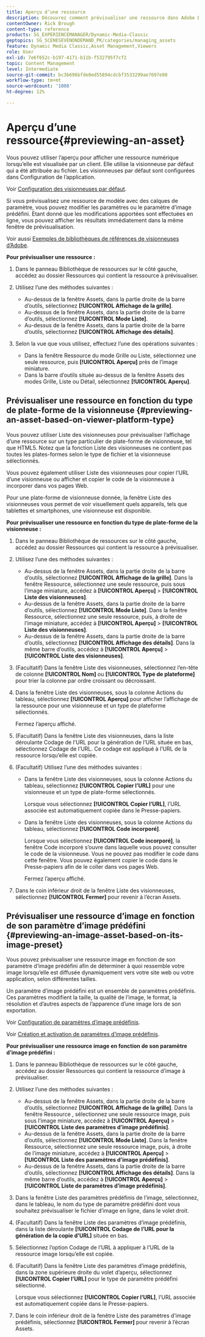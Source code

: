 ```yaml
---
title: Aperçu d’une ressource
description: Découvrez comment prévisualiser une ressource dans Adobe Dynamic Media Classic.
contentOwner: Rick Brough
content-type: reference
products: SG_EXPERIENCEMANAGER/Dynamic-Media-Classic
geptopics: SG_SCENESEVENONDEMAND_PK/categories/managing_assets
feature: Dynamic Media Classic,Asset Management,Viewers
role: User
exl-id: 7e6f652c-b197-4171-b11b-f532795f7cf2
topic: Content Management
level: Intermediate
source-git-commit: bc3b696bfde0ed55894cdcbf3533299ae7697e98
workflow-type: tm+mt
source-wordcount: '1008'
ht-degree: 12%

---
```


# Aperçu d’une ressource{#previewing-an-asset}

Vous pouvez utiliser l’aperçu pour afficher une ressource numérique lorsqu’elle est visualisée par un client. Elle utilise la visionneuse par défaut qui a été attribuée au fichier. Les visionneuses par défaut sont configurées dans Configuration de l’application.

Voir [Configuration des visionneuses par défaut](application-setup.md#configuring_default_viewers).

Si vous prévisualisez une ressource de modèle avec des calques de paramètre, vous pouvez modifier les paramètres ou le paramètre d’image prédéfini. Etant donné que les modifications apportées sont effectuées en ligne, vous pouvez afficher les résultats immédiatement dans la même fenêtre de prévisualisation.

Voir aussi [Exemples de bibliothèques de références de visionneuses d’Adobe](https://landing.adobe.com/en/na/dynamic-media/ctir-2755/live-demos.html).

**Pour prévisualiser une ressource :**

1. Dans le panneau Bibliothèque de ressources sur le côté gauche, accédez au dossier Ressources qui contient la ressource à prévisualiser.
1. Utilisez l’une des méthodes suivantes :

   * Au-dessus de la fenêtre Assets, dans la partie droite de la barre d’outils, sélectionnez **[!UICONTROL Affichage de la grille]**.
   * Au-dessus de la fenêtre Assets, dans la partie droite de la barre d’outils, sélectionnez **[!UICONTROL Mode Liste]**.
   * Au-dessus de la fenêtre Assets, dans la partie droite de la barre d’outils, sélectionnez **[!UICONTROL Affichage des détails]**.

1. Selon la vue que vous utilisez, effectuez l’une des opérations suivantes :

   * Dans la fenêtre Ressource du mode Grille ou Liste, sélectionnez une seule ressource, puis **[!UICONTROL Aperçu]** près de l’image miniature.
   * Dans la barre d’outils située au-dessus de la fenêtre Assets des modes Grille, Liste ou Détail, sélectionnez **[!UICONTROL Aperçu]**.

## Prévisualiser une ressource en fonction du type de plate-forme de la visionneuse {#previewing-an-asset-based-on-viewer-platform-type}

Vous pouvez utiliser Liste des visionneuses pour prévisualiser l’affichage d’une ressource sur un type particulier de plate-forme de visionneuse, tel que HTML5. Notez que la fonction Liste des visionneuses ne contient pas toutes les plates-formes selon le type de fichier et la visionneuse sélectionnés.

Vous pouvez également utiliser Liste des visionneuses pour copier l’URL d’une visionneuse ou afficher et copier le code de la visionneuse à incorporer dans vos pages Web.

Pour une plate-forme de visionneuse donnée, la fenêtre Liste des visionneuses vous permet de voir visuellement quels appareils, tels que tablettes et smartphones, une visionneuse est disponible.

**Pour prévisualiser une ressource en fonction du type de plate-forme de la visionneuse :**

1. Dans le panneau Bibliothèque de ressources sur le côté gauche, accédez au dossier Ressources qui contient la ressource à prévisualiser.
1. Utilisez l’une des méthodes suivantes :

   * Au-dessus de la fenêtre Assets, dans la partie droite de la barre d’outils, sélectionnez **[!UICONTROL Affichage de la grille]**. Dans la fenêtre Ressource, sélectionnez une seule ressource, puis sous l’image miniature, accédez à **[!UICONTROL Aperçu]** > **[!UICONTROL Liste des visionneuses]**.
   * Au-dessus de la fenêtre Assets, dans la partie droite de la barre d’outils, sélectionnez **[!UICONTROL Mode Liste]**. Dans la fenêtre Ressource, sélectionnez une seule ressource, puis, à droite de l’image miniature, accédez à **[!UICONTROL Aperçu]** > **[!UICONTROL Liste des visionneuses]**.
   * Au-dessus de la fenêtre Assets, dans la partie droite de la barre d’outils, sélectionnez **[!UICONTROL Affichage des détails]**. Dans la même barre d’outils, accédez à **[!UICONTROL Aperçu]** > **[!UICONTROL Liste des visionneuses]**.

1. (Facultatif) Dans la fenêtre Liste des visionneuses, sélectionnez l’en-tête de colonne **[!UICONTROL Nom]** ou **[!UICONTROL Type de plateforme]** pour trier la colonne par ordre croissant ou décroissant.
1. Dans la fenêtre Liste des visionneuses, sous la colonne Actions du tableau, sélectionnez **[!UICONTROL Aperçu]** pour afficher l’affichage de la ressource pour une visionneuse et un type de plateforme sélectionnés.

   Fermez l’aperçu affiché.

1. (Facultatif) Dans la fenêtre Liste des visionneuses, dans la liste déroulante Codage de l’URL pour la génération de l’URL située en bas, sélectionnez Codage de l’URL. Ce codage est appliqué à l’URL de la ressource lorsqu’elle est copiée.
1. (Facultatif) Utilisez l’une des méthodes suivantes :

   * Dans la fenêtre Liste des visionneuses, sous la colonne Actions du tableau, sélectionnez **[!UICONTROL Copier l’URL]** pour une visionneuse et un type de plate-forme sélectionnés.

     Lorsque vous sélectionnez **[!UICONTROL Copier l’URL]**, l’URL associée est automatiquement copiée dans le Presse-papiers.

   * Dans la fenêtre Liste des visionneuses, sous la colonne Actions du tableau, sélectionnez **[!UICONTROL Code incorporé]**.

     Lorsque vous sélectionnez **[!UICONTROL Code incorporé]**, la fenêtre Code incorporé s’ouvre dans laquelle vous pouvez consulter le code de la visionneuse. Vous ne pouvez pas modifier le code dans cette fenêtre. Vous pouvez également copier le code dans le Presse-papiers afin de le coller dans vos pages Web.

     Fermez l’aperçu affiché.

1. Dans le coin inférieur droit de la fenêtre Liste des visionneuses, sélectionnez **[!UICONTROL Fermer]** pour revenir à l’écran Assets.

## Prévisualiser une ressource d’image en fonction de son paramètre d’image prédéfini {#previewing-an-image-asset-based-on-its-image-preset}

Vous pouvez prévisualiser une ressource image en fonction de son paramètre d’image prédéfini afin de déterminer à quoi ressemble votre image lorsqu’elle est diffusée dynamiquement vers votre site web ou votre application, selon différentes tailles.

Un paramètre d’image prédéfini est un ensemble de paramètres prédéfinis. Ces paramètres modifient la taille, la qualité de l’image, le format, la résolution et d’autres aspects de l’apparence d’une image lors de son exportation.

Voir [Configuration de paramètres d’image prédéfinis](setting-image-presets.md#setting_up_image_presets).

Voir [Création et activation de paramètres d’image prédéfinis](creating-enabling-image-presets.md#creating_and_enabling_image_presets).

**Pour prévisualiser une ressource image en fonction de son paramètre d’image prédéfini :**

1. Dans le panneau Bibliothèque de ressources sur le côté gauche, accédez au dossier Ressources qui contient la ressource d’image à prévisualiser.
1. Utilisez l’une des méthodes suivantes :

   * Au-dessus de la fenêtre Assets, dans la partie droite de la barre d’outils, sélectionnez **[!UICONTROL Affichage de la grille]**. Dans la fenêtre Ressource , sélectionnez une seule ressource image, puis sous l’image miniature, accédez à **[!UICONTROL Aperçu]** > **[!UICONTROL Liste des paramètres d’image prédéfinis]**.
   * Au-dessus de la fenêtre Assets, dans la partie droite de la barre d’outils, sélectionnez **[!UICONTROL Mode Liste]**. Dans la fenêtre Ressource, sélectionnez une seule ressource image, puis, à droite de l’image miniature, accédez à **[!UICONTROL Aperçu]** > **[!UICONTROL Liste des paramètres d’image prédéfinis]**.
   * Au-dessus de la fenêtre Assets, dans la partie droite de la barre d’outils, sélectionnez **[!UICONTROL Affichage des détails]**. Dans la même barre d’outils, accédez à **[!UICONTROL Aperçu]** > **[!UICONTROL Liste de paramètres d’image prédéfinis]**.

1. Dans la fenêtre Liste des paramètres prédéfinis de l’image, sélectionnez, dans le tableau, le nom du type de paramètre prédéfini dont vous souhaitez prévisualiser le fichier d’image en ligne, dans le volet droit.
1. (Facultatif) Dans la fenêtre Liste des paramètres d’image prédéfinis, dans la liste déroulante **[!UICONTROL Codage de l’URL pour la génération de la copie d’URL]** située en bas.
1. Sélectionnez l’option Codage de l’URL à appliquer à l’URL de la ressource image lorsqu’elle est copiée.
1. (Facultatif) Dans la fenêtre Liste des paramètres d’image prédéfinis, dans la zone supérieure droite du volet d’aperçu, sélectionnez **[!UICONTROL Copier l’URL]** pour le type de paramètre prédéfini sélectionné.

   Lorsque vous sélectionnez **[!UICONTROL Copier l’URL]**, l’URL associée est automatiquement copiée dans le Presse-papiers.

1. Dans le coin inférieur droit de la fenêtre Liste des paramètres d’image prédéfinis, sélectionnez **[!UICONTROL Fermer]** pour revenir à l’écran Assets.
